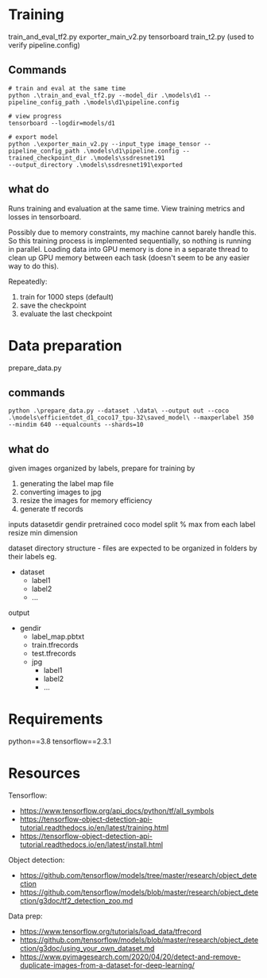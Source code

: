 # Training
train_and_eval_tf2.py
exporter_main_v2.py
tensorboard
train_t2.py (used to verify pipeline.config)

##  Commands
```
# train and eval at the same time
python .\train_and_eval_tf2.py --model_dir .\models\d1 --pipeline_config_path .\models\d1\pipeline.config

# view progress
tensorboard --logdir=models/d1

# export model
python .\exporter_main_v2.py --input_type image_tensor --pipeline_config_path .\models\d1\pipeline.config --trained_checkpoint_dir .\models\ssdresnet191 
--output_directory .\models\ssdresnet191\exported
```

## what do
Runs training and evaluation at the same time. View training metrics and losses in tensorboard.

Possibly due to memory constraints, my machine cannot barely handle this. So this training process is implemented sequentially, so nothing is running in parallel. Loading data into GPU memory is done in a separate thread to clean up GPU memory between each task (doesn't seem to be any easier way to do this).

Repeatedly:
1. train for 1000 steps (default)
2. save the checkpoint
3. evaluate the last checkpoint

# Data preparation
prepare_data.py

## commands
```
python .\prepare_data.py --dataset .\data\ --output out --coco .\models\efficientdet_d1_coco17_tpu-32\saved_model\ --maxperlabel 350 --mindim 640 --equalcounts --shards=10
```

## what do
given images organized by labels, prepare for training by
1. generating the label map file
2. converting images to jpg
3. resize the images for memory efficiency
4. generate tf records

inputs
datasetdir
gendir
pretrained coco model
split %
max from each label
resize min dimension

dataset directory structure - files are expected to be organized in folders by their labels
eg.
- dataset
  - label1
  - label2
  - ...

output
- gendir
  - label_map.pbtxt
  - train.tfrecords
  - test.tfrecords
  - jpg
    - label1
    - label2
    - ...

# Requirements
python==3.8
tensorflow==2.3.1

# Resources
Tensorflow:
- https://www.tensorflow.org/api_docs/python/tf/all_symbols
- https://tensorflow-object-detection-api-tutorial.readthedocs.io/en/latest/training.html
- https://tensorflow-object-detection-api-tutorial.readthedocs.io/en/latest/install.html

Object detection:
- https://github.com/tensorflow/models/tree/master/research/object_detection
- https://github.com/tensorflow/models/blob/master/research/object_detection/g3doc/tf2_detection_zoo.md

Data prep:
- https://www.tensorflow.org/tutorials/load_data/tfrecord
- https://github.com/tensorflow/models/blob/master/research/object_detection/g3doc/using_your_own_dataset.md
- https://www.pyimagesearch.com/2020/04/20/detect-and-remove-duplicate-images-from-a-dataset-for-deep-learning/
